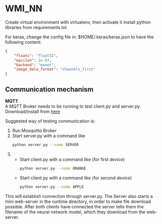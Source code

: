 # WMI_NN

Create virtual environment with virtualenv, then activate it
Install python libraries from requirements.txt

For keras, change the config file in: $HOME/.keras/keras.json
to have the following content:
```json
{
    "floatx": "float32",
    "epsilon": 1e-07,
    "backend": "mxnet",
    "image_data_format": "channels_first"
}
```

## Communication mechanism
**MQTT**  
A MQTT Broker needs to be running to test client.py and server.py.  
Download/install from [here](https://mosquitto.org/download/)

Suggested way of testing communication is:
1. Run Mosquitto Broker
2. Start server.py with a command like  
    ```bash 
    python server.py --name SERVER
    ```
3.  * Start client.py with a command like (for first *device*)
        ```bash 
        python server.py --name ORANGE
        ```
    * Start client.py with a command like (for second *device*)
        ```bash 
        python server.py --name APPLE
        ```

This will establish connection through server.py. The Server also starts a mini web-server in the runtime directory, in order to make file download possible. After both clients have connected the server tells them the filename of the neural network model, which they download from the web-server.